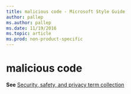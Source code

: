 ```yaml
---
title: malicious code - Microsoft Style Guide
author: pallep
ms.author: pallep
ms.date: 11/19/2016
ms.topic: article
ms.prod: non-product-specific
---
```


# malicious code

**See** [Security, safety, and privacy term collection](/style-guide/a-z-word-list-term-collections/term-collections/security-safety-privacy-terms)
